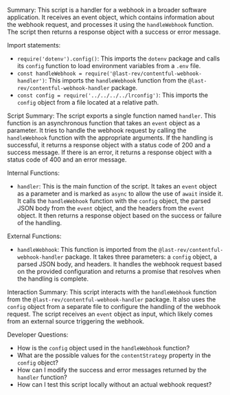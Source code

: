 Summary:
This script is a handler for a webhook in a broader software application. It receives an event object, which contains information about the webhook request, and processes it using the `handleWebhook` function. The script then returns a response object with a success or error message.

Import statements:
- `require('dotenv').config()`: This imports the `dotenv` package and calls its `config` function to load environment variables from a `.env` file.
- `const handleWebhook = require('@last-rev/contentful-webhook-handler')`: This imports the `handleWebhook` function from the `@last-rev/contentful-webhook-handler` package.
- `const config = require('../../../../lrconfig')`: This imports the `config` object from a file located at a relative path.

Script Summary:
The script exports a single function named `handler`. This function is an asynchronous function that takes an `event` object as a parameter. It tries to handle the webhook request by calling the `handleWebhook` function with the appropriate arguments. If the handling is successful, it returns a response object with a status code of 200 and a success message. If there is an error, it returns a response object with a status code of 400 and an error message.

Internal Functions:
- `handler`: This is the main function of the script. It takes an `event` object as a parameter and is marked as `async` to allow the use of `await` inside it. It calls the `handleWebhook` function with the `config` object, the parsed JSON body from the `event` object, and the headers from the `event` object. It then returns a response object based on the success or failure of the handling.

External Functions:
- `handleWebhook`: This function is imported from the `@last-rev/contentful-webhook-handler` package. It takes three parameters: a `config` object, a parsed JSON body, and headers. It handles the webhook request based on the provided configuration and returns a promise that resolves when the handling is complete.

Interaction Summary:
This script interacts with the `handleWebhook` function from the `@last-rev/contentful-webhook-handler` package. It also uses the `config` object from a separate file to configure the handling of the webhook request. The script receives an `event` object as input, which likely comes from an external source triggering the webhook.

Developer Questions:
- How is the `config` object used in the `handleWebhook` function?
- What are the possible values for the `contentStrategy` property in the `config` object?
- How can I modify the success and error messages returned by the `handler` function?
- How can I test this script locally without an actual webhook request?